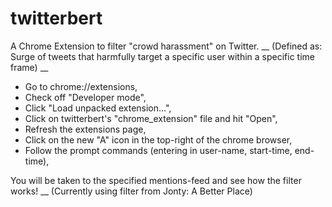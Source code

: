 # twitterbert

A Chrome Extension to filter "crowd harassment" on Twitter. __
(Defined as: Surge of tweets that harmfully target a specific user within a specific time frame) __

- Go to chrome://extensions,
- Check off "Developer mode",
- Click "Load unpacked extension...",
- Click on twitterbert's "chrome_extension" file and hit "Open",
- Refresh the extensions page,
- Click on the new "A" icon in the top-right of the chrome browser,
- Follow the prompt commands (entering in user-name, start-time, end-time),

You will be taken to the specified mentions-feed and see how the filter works! __
(Currently using filter from Jonty: A Better Place)
